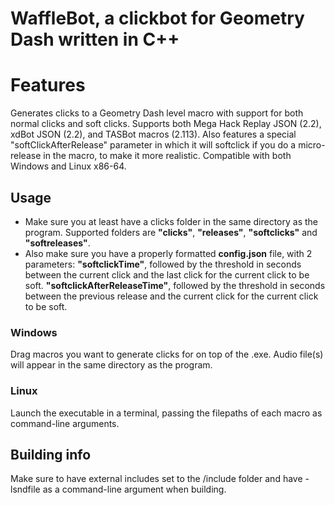 # WaffleBot, a clickbot for Geometry Dash written in C++
# Features
Generates clicks to a Geometry Dash level macro with support for both normal clicks and soft clicks. Supports both Mega Hack Replay JSON (2.2), xdBot JSON (2.2), and TASBot macros (2.113). Also features a special "softClickAfterRelease" parameter in which it will softclick if you do a micro-release in the macro, to make it more realistic.
Compatible with both Windows and Linux x86-64.
## Usage
- Make sure you at least have a clicks folder in the same directory as the program. Supported folders are **"clicks"**, **"releases"**, **"softclicks"** and **"softreleases"**.
- Also make sure you have a properly formatted **config.json** file, with 2 parameters: 
**"softclickTime"**, followed by the threshold in seconds between the current click and the last click for the current click to be soft.
**"softclickAfterReleaseTime"**, followed by the threshold in seconds between the previous release and the current click for the current click to be soft. 
### Windows
Drag macros you want to generate clicks for on top of the .exe. Audio file(s) will appear in the same directory as the program.
### Linux
Launch the executable in a terminal, passing the filepaths of each macro as command-line arguments.
## Building info
Make sure to have external includes set to the /include folder and have -lsndfile as a command-line argument when building.
